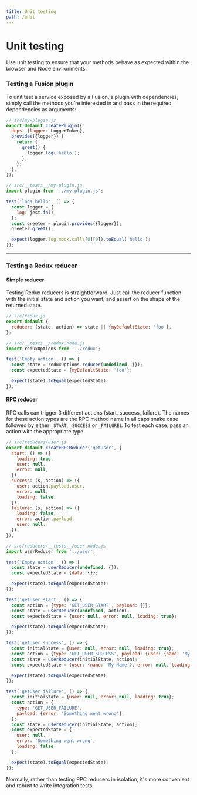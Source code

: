 ```yaml
---
title: Unit testing
path: /unit
---
```


# Unit testing

Use unit testing to ensure that your methods behave as expected within the browser and Node environments.

### Testing a Fusion plugin

To unit test a service exposed by a Fusion.js plugin with dependencies, simply call the methods you're interested in and pass in the required dependencies as arguments:

```js
// src/my-plugin.js
export default createPlugin({
  deps: {logger: LoggerToken},
  provides({logger}) {
    return {
      greet() {
        logger.log('hello');
      },
    };
  },
});

// src/__tests__/my-plugin.js
import plugin from '../my-plugin.js';

test('logs hello', () => {
  const logger = {
    log: jest.fn(),
  };
  const greeter = plugin.provides({logger});
  greeter.greet();

  expect(logger.log.mock.calls[0][0]).toEqual('hello');
});
```

---

### Testing a Redux reducer

#### Simple reducer

Testing Redux reducers is straightforward. Just call the reducer function with
the initial state and action you want, and assert on the shape of the returned
state.

```js
// src/redux.js
export default {
  reducer: (state, action) => state || {myDefaultState: 'foo'},
};

// src/__tests__/redux.node.js
import reduxOptions from '../redux';

test('Empty action', () => {
  const state = reduxOptions.reducer(undefined, {});
  const expectedState = {myDefaultState: 'foo'};

  expect(state).toEqual(expectedState);
});
```

#### RPC reducer

RPC calls can trigger 3 different actions (start, success, failure). The names
for these action types are the RPC method name in all caps snake case followed
by either `_START`, `_SUCCESS` or `_FAILURE`). To test each case, pass an action
with the appropriate type.

```js
// src/reducers/user.js
export default createRPCReducer('getUser', {
  start: () => ({
    loading: true,
    user: null,
    error: null,
  }),
  success: (s, action) => ({
    user: action.payload.user,
    error: null,
    loading: false,
  }),
  failure: (s, action) => ({
    loading: false,
    error: action.payload,
    user: null,
  }),
});

// src/reducers/__tests__/user.node.js
import userReducer from '../user';

test('Empty action', () => {
  const state = userReducer(undefined, {});
  const expectedState = {data: {}};

  expect(state).toEqual(expectedState);
});

test('getUser start', () => {
  const action = {type: 'GET_USER_START', payload: {}};
  const state = userReducer(undefined, action);
  const expectedState = {user: null, error: null, loading: true};

  expect(state).toEqual(expectedState);
});

test('getUser success', () => {
  const initialState = {user: null, error: null, loading: true};
  const action = {type: 'GET_USER_SUCCESS', payload: {user: {name: 'My Name'}}};
  const state = userReducer(initialState, action);
  const expectedState = {user: {name: 'My Name'}, error: null, loading: false};

  expect(state).toEqual(expectedState);
});

test('getUser failure', () => {
  const initialState = {user: null, error: null, loading: true};
  const action = {
    type: 'GET_USER_FAILURE',
    payload: {error: 'Something went wrong'},
  };
  const state = userReducer(initialState, action);
  const expectedState = {
    user: null,
    error: 'Something went wrong',
    loading: false,
  };

  expect(state).toEqual(expectedState);
});
```

Normally, rather than testing RPC reducers in isolation, it's more convenient
and robust to write integration tests.
